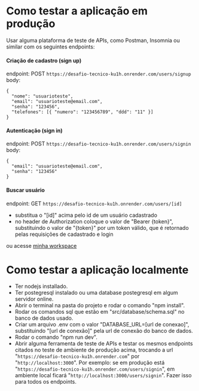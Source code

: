 # Como testar a aplicação em produção

  Usar alguma plataforma de teste de APIs, como Postman, Insomnia ou similar
  com os seguintes endpoints:
  #### Criação de cadastro (sign up)

  endpoint: POST `https://desafio-tecnico-ku1h.onrender.com/users/signup`
  body:
  ```
  {
    "nome": "usuarioteste",
    "email": "usuarioteste@email.com",
    "senha": "123456",
    "telefones": [{ "numero": "123456789", "ddd": "11" }]
  }
  ```

   #### Autenticação (sign in)

  endpoint: POST `https://desafio-tecnico-ku1h.onrender.com/users/signin`
  body:
  ```
  {
    "email": "usuarioteste@email.com",
    "senha": "123456"
  }
  ```

   #### Buscar usuário

  endpoint: GET `https://desafio-tecnico-ku1h.onrender.com/users/[id]`
  - substitua o "[id]" acima pelo id de um usuário cadastrado
  - no header de Authorization coloque o valor de "Bearer {token}", substituindo o valor de "{token}" por um token válido, que é retornado pelas requisições de cadastrado e login

 ou acesse [minha workspace](https://www.postman.com/vinicius-mendes/workspace/desafio-tecnico/collection/23018639-c6f51315-8513-4fdb-80a0-f7cb00b9ac12?tab=overview)

# Como testar a aplicação localmente

- Ter nodejs installado.
- Ter postegresql instalado ou uma database postegresql em algum servidor online.
- Abrir o terminal na pasta do projeto e rodar o comando "npm install".
- Rodar os comandos sql que estão em "src/database/schema.sql" no banco de dados usado.
- Criar um arquivo .env com o valor "DATABASE_URL=[url de conexao]", substituindo "[url de conexão]" pela url de conexão do banco de dados.
- Rodar o comando "npm run dev".
- Abrir alguma ferramenta de teste de APIs e testar os mesmos endpoints citados no teste de ambiente de produção acima, trocando a url "`https://desafio-tecnico-ku1h.onrender.com`" por "`http://localhost:3000`". Por exemplo: se em produção está "`https://desafio-tecnico-ku1h.onrender.com/users/signin`", em ambiente local ficará "`http://localhost:3000/users/signin`". Fazer isso para todos os endpoints.

